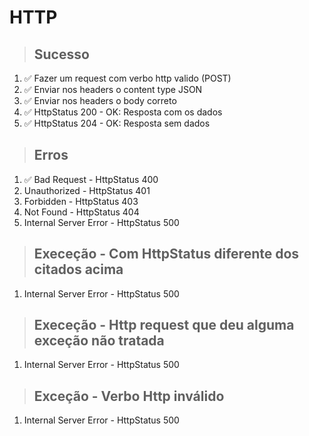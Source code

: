 # HTTP

> ## Sucesso
1. ✅ Fazer um request com verbo http valido (POST)
2. ✅ Enviar nos headers o content type JSON
3. ✅ Enviar nos headers o body correto
4. ✅ HttpStatus 200 - OK: Resposta com os dados
5. ✅ HttpStatus 204 - OK: Resposta sem dados

> ## Erros
1. ✅ Bad Request - HttpStatus 400
2. Unauthorized - HttpStatus 401
3. Forbidden - HttpStatus 403
4. Not Found - HttpStatus 404
5. Internal Server Error - HttpStatus 500

> ## Execeção - Com HttpStatus diferente dos citados acima
1. Internal Server Error - HttpStatus 500

> ## Execeção - Http request que deu alguma exceção não tratada
1. Internal Server Error - HttpStatus 500

> ## Exceção - Verbo Http inválido
1. Internal Server Error - HttpStatus 500
